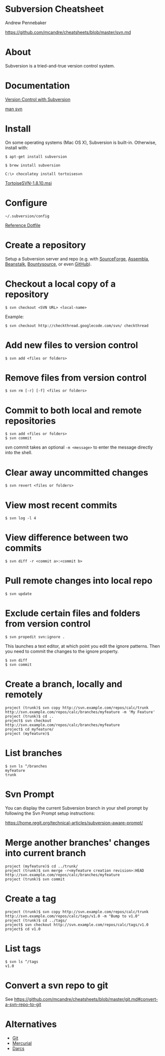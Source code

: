 # Subversion Cheatsheet

Andrew Pennebaker

https://github.com/mcandre/cheatsheets/blob/master/svn.md

# About

Subversion is a tried-and-true version control system.

# Documentation

[Version Control with Subversion](http://svnbook.red-bean.com/)

[man svn](http://man.cx/svn)

# Install

On some operating systems (Mac OS X), Subversion is built-in. Otherwise, install with:

```
$ apt-get install subversion

$ brew install subversion

C:\> chocolatey install tortoisesvn
```

[TortoiseSVN-1.8.10.msi](http://tortoisesvn.net/downloads.html)

# Configure

```
~/.subversion/config
```

[Reference Dotfile](https://github.com/jspahrsummers/dotfiles/blob/master/.subversion/config)

# Create a repository

Setup a Subversion server and repo (e.g. with [SourceForge](http://sourceforge.net/), [Assembla](https://www.assembla.com/), [Beanstalk](http://beanstalkapp.com/), [Bountysource](https://www.bountysource.com/), or even [GitHub](https://help.github.com/articles/support-for-subversion-clients/)).

# Checkout a local copy of a repository

```
$ svn checkout <SVN URL> <local-name>
```

Example:

```
$ svn checkout http://checkthread.googlecode.com/svn/ checkthread
```

# Add new files to version control

```
$ svn add <files or folders>
```

# Remove files from version control

```
$ svn rm [-r] [-f] <files or folders>
```

# Commit to both local and remote repositories

```
$ svn add <files or folders>
$ svn commit
```

svn commit takes an optional `-m <message>` to enter the message directly into the shell.

# Clear away uncommitted changes

```
$ svn revert <files or folders>
```

# View most recent commits

```
$ svn log -l 4
```

# View difference between two commits

```
$ svn diff -r <commit a>:<commit b>
```

# Pull remote changes into local repo

```
$ svn update
```

# Exclude certain files and folders from version control

```
$ svn propedit svn:ignore .
```

This launches a text editor, at which point you edit the ignore patterns. Then you need to commit the changes to the ignore property.

```
$ svn diff
$ svn commit
```

# Create a branch, locally and remotely

```
project (trunk)$ svn copy http://svn.example.com/repos/calc/trunk http://svn.example.com/repos/calc/branches/myfeature -m 'My Feature'
project (trunk)$ cd ..
project$ svn checkout http://svn.example.com/repos/calc/branches/myfeature
project$ cd myfeature/
project (myfeature)$
```

# List branches

```
$ svn ls ^/branches
myfeature
trunk
```

# Svn Prompt

You can display the current Subversion branch in your shell prompt by following the Svn Prompt setup instructions:

https://home.regit.org/technical-articles/subversion-aware-prompt/

# Merge another branches' changes into current branch

```
project (myfeature)$ cd ../trunk/
project (trunk)$ svn merge -r<myfeature creation revision>:HEAD http://svn.example.com/repos/calc/branches/myfeature
project (trunk)$ svn commit
```

# Create a tag

```
project (trunk)$ svn copy http://svn.example.com/repos/calc/trunk http://svn.example.com/repos/calc/tags/v1.0 -m "Bump to v1.0"
project (trunk)$ cd ../tags/
project$ svn checkout http://svn.example.com/repos/calc/tags/v1.0
project$ cd v1.0
```

# List tags

```
$ svn ls ^/tags
v1.0
```

# Convert a svn repo to git

See https://github.com/mcandre/cheatsheets/blob/master/git.md#convert-a-svn-repo-to-git

# Alternatives

* [Git](https://github.com/mcandre/cheatsheets/blob/master/git.md)
* [Mercurial](http://mercurial.selenic.com/)
* [Darcs](http://darcs.net/)
